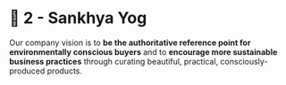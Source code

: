 # 📔 2 - Sankhya Yog

Our company vision is to **be the authoritative reference point for environmentally conscious buyers** and to **encourage more sustainable business practices** through curating beautiful, practical, consciously-produced products.
